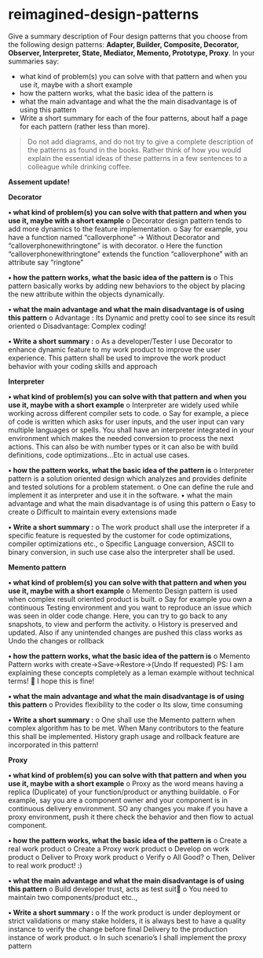 # reimagined-design-patterns

Give a summary description of Four design patterns that you choose from the following design patterns: **Adapter,  Builder, Composite, Decorator, Observer, Interpreter, State, Mediator, Memento, Prototype, Proxy**. In your summaries say:

- what kind of problem(s) you can solve with that pattern and when you use it, maybe with a short example
- how the pattern works, what the basic idea of the pattern is
- what the main advantage and what the the main disadvantage is of using this pattern
- Write a short summary for each of the four patterns, about half a page for each pattern (rather less than more). 

> Do not add diagrams, and do not try to give a complete description of the patterns as found in the books. Rather think of how you would explain the essential ideas of these patterns in a few sentences to a colleague while drinking coffee.


**Assement update!**



**Decorator**


**•	what kind of problem(s) you can solve with that pattern and when you use it, maybe with a short example**
o	Decorator design pattern tends to add more dynamics to the feature implementation.
o	Say for example, you have a function named “calloverphone” -> Without Decorator and “calloverphonewithringtone” is with decorator. 
o	Here the function “calloverphonewithringtone” extends the function “calloverphone” with an attribute say “ringtone”


**•	how the pattern works, what the basic idea of the pattern is**
o	This pattern basically works by adding new behaviors to the object by placing the new attribute within the objects dynamically. 


**•	what the main advantage and what the main disadvantage is of using this pattern**
o	Advantage : Its Dynamic and pretty cool to see since its result oriented
o	Disadvantage: Complex coding!


**•	Write a short summary :**
o	As a developer/Tester I use Decorator to enhance dynamic feature to my work product to improve the user experience. This pattern shall be used to improve the work product behavior with your coding skills and approach



**Interpreter**


**•	what kind of problem(s) you can solve with that pattern and when you use it, maybe with a short example**
o	Interpreter are widely used while working across different compiler sets to code.
o	Say for example, a piece of code is written which asks for user inputs, and the user input can vary multiple languages or spells. You shall have an interpreter integrated in your environment which makes the needed conversion to process the next actions. This can also be with number types or it can also be with build definitions, code optimizations...Etc in actual use cases.


**•	how the pattern works, what the basic idea of the pattern is**
o	Interpreter pattern is a solution oriented design which analyzes and provides definite and tested solutions for a problem statement. 
o	One can define the rule and implement it as interpreter and use it in the software.
•	what the main advantage and what the main disadvantage is of using this pattern
o	Easy to create
o	Difficult to maintain every extensions made


**•	Write a short summary :**
o	The work product shall use the interpreter if a specific feature is requested by the customer for code optimizations, compiler optimizations etc.,
o	Specific Language conversion, ASCII to binary conversion, in such use case also the interpreter shall be used.



**Memento pattern**


**•	what kind of problem(s) you can solve with that pattern and when you use it, maybe with a short example**
o	Memento Design pattern is used when complex result oriented product is built.
o	Say for example you own a continuous Testing environment and you want to reproduce an issue which was seen in older code change. Here, you can try to go back to any snapshots, to view and perform the activity.
o	History is preserved and updated. Also if any unintended changes are pushed this class works as Undo the changes or rollback


**•	how the pattern works, what the basic idea of the pattern is**
o	Memento Pattern works with create->Save->Restore->(Undo If requested) 
PS: I am explaining these concepts completely as a leman example without technical terms!  I hope this is fine!


**•	what the main advantage and what the main disadvantage is of using this pattern**
o	Provides flexibility to the coder
o	Its slow, time consuming


**•	Write a short summary :**
o	One shall use the Memento pattern when complex algorithm has to be met. When Many contributors to the feature this shall be implemented. History graph usage and rollback feature are incorporated in this pattern!



**Proxy**


**•	what kind of problem(s) you can solve with that pattern and when you use it, maybe with a short example**
o	Proxy as the word means having a replica (Duplicate) of your function/product or anything buildable.
o	For example, say you are a component owner and your component is in continuous delivery environment. SO any changes you make if you have a proxy environment, push it there check the behavior and then flow to actual component.


**•	how the pattern works, what the basic idea of the pattern is**
o	Create a real work product
o	Create a Proxy work product
o	Develop on work product
o	Deliver to Proxy work product
o	Verify 
o	All Good?
o	Then, Deliver to real work product! :)


**•	what the main advantage and what the main disadvantage is of using this pattern**
o	Build developer trust, acts as test suit
o	You need to maintain two components/product etc..,


**•	Write a short summary :**
o	If the work product is under deployment or strict validations or many stake holders, it is always best to have a quality instance to verify the change before final Delivery to the production instance of work product.
o	In such scenario’s I shall implement the proxy pattern


